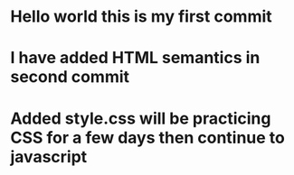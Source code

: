 # Hello world this is my first commit
# I have added HTML semantics in second commit
# Added style.css will be practicing CSS for a few days then continue to javascript
